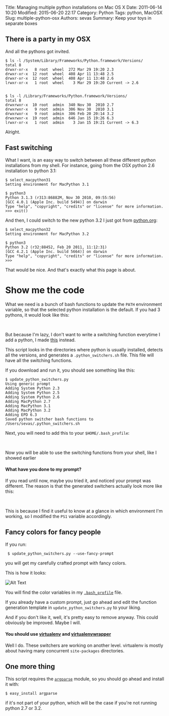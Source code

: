 Title: Managing multiple python installations on Mac OS X
Date: 2011-06-14 10:20
Modified: 2015-06-20 22:17
Category: Python
Tags: python, MacOSX
Slug: multiple-python-osx
Authors: sevas
Summary: Keep your toys in separate boxes

## There is a party in my OSX

And all the pythons got invited.


    $ ls -l /System/Library/Frameworks/Python.framework/Versions/
    total 8
    drwxr-xr-x   8 root  wheel  272 Mar 29 19:20 2.3
    drwxr-xr-x  12 root  wheel  408 Apr 11 13:48 2.5
    drwxr-xr-x  12 root  wheel  408 Apr 11 13:48 2.6
    lrwxr-xr-x   1 root  wheel    3 Mar 29 19:20 Current -> 2.6


    $ ls -l /Library/Frameworks/Python.framework/Versions/
    total 8
    drwxrwxr-x  10 root  admin  340 Nov 30  2010 2.7
    drwxrwxr-x   9 root  admin  306 Nov 30  2010 3.1
    drwxrwxr-x   9 root  admin  306 Feb 20 20:14 3.2
    drwxrwxr-x  19 root  admin  646 Jan 15 19:26 6.3
    lrwxr-xr-x   1 root  admin    3 Jan 15 19:21 Current -> 6.3


Alright.



## Fast switching

What I want, is an easy way to switch between all these different
python installations from my shell. For instance, going from the OSX
python 2.6 installation to python 3.1:

    $ select_macpython31    
    Setting environment for MacPython 3.1

    $ python3
    Python 3.1.3 (r313:86882M, Nov 30 2010, 09:55:56) 
    [GCC 4.0.1 (Apple Inc. build 5494)] on darwin
    Type "help", "copyright", "credits" or "license" for more information.
    >>> exit()


And then, I could switch to the new python 3.2 I just got from [python.org](http://www.python.org/download/):


    $ select_macpython32
    Setting environment for MacPython 3.2

    $ python3
    Python 3.2 (r32:88452, Feb 20 2011, 11:12:31)
    [GCC 4.2.1 (Apple Inc. build 5664)] on darwin
    Type "help", "copyright", "credits" or "license" for more information.
    >>>


That would be nice. And that's exactly what this page is about.


# Show me the code

What we need is a bunch of bash functions to update the ``PATH``
environment variable, so that the selected python installation is the
default. If you had 3 pythons, it would look like this:

<script src="https://gist.github.com/1021380.js?file=gistfile1.bash"> </script>
<br/>

But because I'm lazy, I don't want to write a switching
function everytime I add a python, I made
[this](https://github.com/sevas/dotfiles/blob/0.1/scripts/update_python_switchers.py)
instead.

This script looks in the directories where python is usually installed,
detects all the versions, and generates a ``.python_switchers.sh``
file. This file will have all the switching functions.

If you download and run it, you should see something like this:

    $ update_python_switchers.py
    Using generic prompt
    Adding System Python 2.3
    Adding System Python 2.5
    Adding System Python 2.6
    Adding MacPython 2.7
    Adding MacPython 3.1
    Adding MacPython 3.2
    Adding EPD 6.3
    Saved python switcher bash functions to /Users/sevas/.python_switchers.sh


Next, you will need to add this to your ``$HOME/.bash_profile``:

<script src="https://gist.github.com/1021386.js?file=gistfile1.bash"> </script>
<br/>

Now you will be able to use the switching functions from your shell,
like I showed earlier





#### What have you done to my prompt?

If you read until now, maybe you tried it, and noticed your prompt was different.
The reason is that the generated switchers actually look more like this:

<script src="https://gist.github.com/1021391.js?file=gistfile1.bash"> </script>
<br/>

This is because I find it useful to know at a glance in which environment
I'm working, so I modified the ``PS1`` variable accordingly. 



## Fancy colors for fancy people

If you run:

     $ update_python_switchers.py --use-fancy-prompt

you will get my carefully crafted prompt with fancy colors.  

This is how it looks:

![Alt Text](http://dl.dropbox.com/u/260262/blog/2011-06-14/fancy_prompt.png ) 


You will find the color variables in my
[``.bash_profile``](https://github.com/sevas/dotfiles/blob/master/.bash_profile
) file.


If you already have a custom prompt, just go ahead and edit the function
generation template in ``update_python_switchers.py`` to your liking. 

And if you don't like it, well, it's pretty easy to remove anyway.
This could obviously be improved. Maybe I will.


#### You should use [virtualenv](http://www.virtualenv.org/en/latest/index.html ) and [virtualenvwrapper](http://www.doughellmann.com/projects/virtualenvwrapper/ )


Well I do. These switchers are working on another level.
virtualenv is mostly about having many concurrent ``site-packages`` directories.



## One more thing

This script requires the [``argparse``](http://code.google.com/p/argparse/) module, so you should go
ahead and install it with:

    $ easy_install argparse
    
if it's not part of your python, which will be the case if you're not
running python 2.7 or 3.2.
